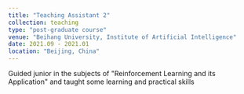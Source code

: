 ```yaml
---
title: "Teaching Assistant 2"
collection: teaching
type: "post-graduate course"
venue: "Beihang University, Institute of Artificial Intelligence"
date: 2021.09 - 2021.01
location: "Beijing, China"
---
```

Guided junior in the subjects of "Reinforcement Learning and its Application" and taught some learning and practical skills

